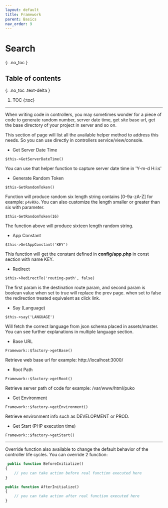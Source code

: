 ```yaml
---
layout: default
title: Framework
parent: Basics
nav_order: 9
---
```


# Search
{: .no_toc }

## Table of contents
{: .no_toc .text-delta }

1. TOC
{:toc}

---

When writing code in controllers, you may sometimes wonder for a piece of code to generate random number, 
server date time, get site base url, get the base directory of your project in server and so on.

This section of page will list all the available helper method to address this needs. 
So you can use directly in controllers service/view/console.

* Get Server Date Time

`$this->GetServerDateTime()`

You can use that helper function to capture server date time in 'Y-m-d H:i:s'

* Generate Random Token

`$this-GetRandomToken()`

Function will produce random six length string contains [0-9a-zA-Z] for example: `p4vRXo`.
You can also customize the length smaller or greater than six with parameter.

`$this-GetRandomToken(16)`

The function above will produce sixteen length random string.

* App Constant

`$this->GetAppConstant('KEY')`

This function will get the constant defined in **config/app.php** in const section with name KEY.

* Redirect

`$this->RedirectTo('routing-path', false)`

The first param is the destination route param, and second param is boolean value when set to true
will replace the prev page. when set to false the redirection treated equivalent as click link.

* Say (Language)

`$this->say('LANGUAGE')`

Will fetch the correct language from json schema placed in assets/master. 
You can see further explanations in multiple language section.

* Base URL

`Framework::$factory->getBase()`

Retrieve web base url for example: http://localhost:3000/

* Root Path

`Framework::$factory->getRoot()`

Retrieve server path of code for example: /var/www/html/puko

* Get Environment

`Framework::$factory->getEnvironment()`

Retrieve environment info such as DEVELOPMENT or PROD.

* Get Start (PHP execution time)

`Framework::$factory->getStart()`

---

Override function also available to change the default behavior of the controller life cycles.
You can override 2 function:

```php
 public function BeforeInitialize()
{
    // you can take action before real function executed here
}

public function AfterInitialize()
{
    // you can take action after real function executed here
}
```
